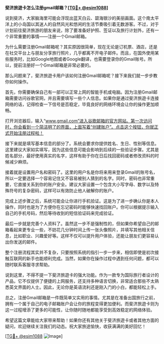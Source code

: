 **斐济旅遊卡怎么注册gmail邮箱？[[TG💪+ @esim1088](https://t.me/s/esim1088)]**

说到斐济，大家脑海里可能会浮现出蓝天白云、碧海银沙的美丽画面。这个南太平洋上的小岛国以其迷人的自然风光和悠闲的生活节奏吸引着无数游客。不过，对于计划前往斐济旅游的朋友来说，除了要准备好护照、签证以及旅行计划外，还有一个非常重要的事情——注册一个Gmail邮箱。

为什么需要注册Gmail邮箱呢？其实原因很简单，现在无论是订机票、酒店，还是在社交平台上与朋友分享旅行照片，几乎都离不开电子邮件。而且，在国外使用某些服务时，比如Google地图或者Google翻译，也需要登录你的Gmail账号。所以，提前注册好一个Gmail邮箱是非常必要的。

那么问题来了，斐济旅遊卡用户该如何注册Gmail邮箱呢？接下来我们就一步步教你如何操作。

首先，你需要确保自己有一部可以正常上网的智能手机或电脑。因为注册Gmail邮箱需要访问谷歌官网，并且需要填写一些个人信息。如果你是通过斐济旅遊卡连接网络的话，记得检查一下信号是否稳定，毕竟良好的网络环境会让你的操作更加顺畅。

打开浏览器后，输入“www.gmail.com”进入谷歌邮箱的官方网站。第一次访问时，你会看到一个简洁明了的界面，上面写着“创建账户”。点击这个按钮，你就正式开始注册过程啦！

接下来就是填写基本信息的部分了。系统会要求你提供姓名、生日、性别等信息。这里建议大家如实填写，因为这些信息可能会影响到后续的一些验证步骤。尤其是姓名部分，最好使用真实的名字，这样有助于你在日后找回密码或者修改资料的时候减少麻烦。

接着就是设置用户名和密码了。这里的用户名是你将来用来登录Gmail的账号名，所以一定要选择一个容易记住又不容易被别人猜到的名字。同时，密码也非常重要，它直接关系到你的账户安全。建议大家设置一个包含大小写字母、数字以及特殊符号的复杂密码，这样可以有效防止他人破解你的账户。

完成上述步骤之后，系统可能会让你进行手机验证。这是为了进一步确认你是本人操作，同时也是为了方便你在忘记密码时能够快速找回账户。你可以根据提示输入自己的手机号码，然后等待收到的短信验证码来完成验证。

最后一步就是完善个人资料了。虽然这一步不是强制性的，但如果你希望自己的邮箱看起来更专业一些，不妨花几分钟时间上传一张头像照片，并填写其他相关信息，比如职业、兴趣爱好等。这样不仅可以提升用户体验，还能让朋友们更容易认出你发送的邮件。

整个注册流程其实并不复杂，只要按照系统的指引一步一步来，相信即使是初次接触互联网的新手也能顺利完成。当然，如果你在操作过程中遇到任何问题，都可以随时联系客服寻求帮助。

说到这里，不得不提一下斐济旅遊卡的强大功能。作为一款专为国际旅行者设计的产品，它不仅提供了便捷的上网服务，还支持多种语言切换，非常适合那些不太熟悉英文界面的人士。因此，无论你是英语流利还是刚入门的小白，都能轻松上手。

总之，注册Gmail邮箱是一件既简单又实用的事情。尤其是在准备出国旅行之前，拥有一个属于自己的电子邮箱账户会让你的旅程变得更加便利。而斐济旅遊卡则为这一过程增添了更多的可能性，让你随时随地都能享受到高效稳定的网络体验。

希望这篇文章能给大家带来帮助！如果你还有其他关于斐济旅遊卡或者其他方面的疑问，欢迎继续关注我们的动态。祝大家旅途愉快，收获满满的美好回忆！

[[TG💪+ @esim1088](https://t.me/s/esim1088) ![Image](https://i.postimg.cc/4NQfJmqS/Snipaste-2025-05-13-00-14-12.png)]